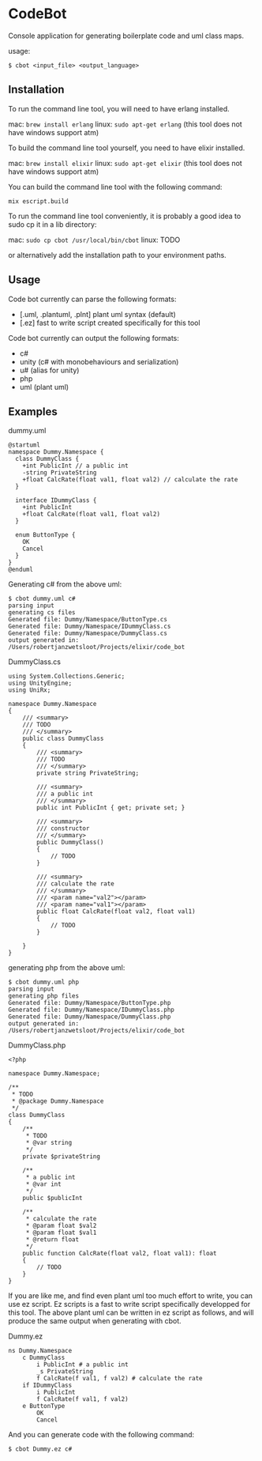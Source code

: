 # CodeBot

Console application for generating boilerplate code and uml class maps.

usage:

```
$ cbot <input_file> <output_language>
```

## Installation

To run the command line tool, you will need to have erlang installed.

mac: ```brew install erlang```
linux: ```sudo apt-get erlang```
(this tool does not have windows support atm)

To build the command line tool yourself, you need to have elixir installed.

mac: ```brew install elixir```
linux: ```sudo apt-get elixir```
(this tool does not have windows support atm)

You can build the command line tool with the following command:

```
mix escript.build
```

To run the command line tool conveniently, it is probably a good idea to sudo cp it in a lib directory:

mac: ```sudo cp cbot /usr/local/bin/cbot```
linux: TODO

or alternatively add the installation path to your environment paths.

## Usage

Code bot currently can parse the following formats:

- [.uml, .plantuml, .plnt] plant uml syntax (default)
- [.ez] fast to write script created specifically for this tool

Code bot currently can output the following formats:

- c#
- unity (c# with monobehaviours and serialization)
- u# (alias for unity)
- php
- uml (plant uml)

## Examples

dummy.uml
```
@startuml
namespace Dummy.Namespace {
  class DummyClass {
    +int PublicInt // a public int
    -string PrivateString
    +float CalcRate(float val1, float val2) // calculate the rate
  }

  interface IDummyClass {
    +int PublicInt
    +float CalcRate(float val1, float val2)
  }

  enum ButtonType {
    OK
    Cancel
  }
}
@enduml
```

Generating c# from the above uml:

```
$ cbot dummy.uml c#
parsing input
generating cs files
Generated file: Dummy/Namespace/ButtonType.cs
Generated file: Dummy/Namespace/IDummyClass.cs
Generated file: Dummy/Namespace/DummyClass.cs
output generated in: /Users/robertjanzwetsloot/Projects/elixir/code_bot
```

DummyClass.cs

```
using System.Collections.Generic;
using UnityEngine;
using UniRx;

namespace Dummy.Namespace
{
    /// <summary>
    /// TODO
    /// </summary>
    public class DummyClass
    {
        /// <summary>
        /// TODO
        /// </summary>
        private string PrivateString;

        /// <summary>
        /// a public int
        /// </summary>
        public int PublicInt { get; private set; }

        /// <summary>
        /// constructor
        /// </summary>
        public DummyClass()
        {
            // TODO
        }

        /// <summary>
        /// calculate the rate
        /// </summary>
        /// <param name="val2"></param>
        /// <param name="val1"></param>
        public float CalcRate(float val2, float val1)
        {
            // TODO
        }

    }
}
```

generating php from the above uml:

```
$ cbot dummy.uml php
parsing input
generating php files
Generated file: Dummy/Namespace/ButtonType.php
Generated file: Dummy/Namespace/IDummyClass.php
Generated file: Dummy/Namespace/DummyClass.php
output generated in: /Users/robertjanzwetsloot/Projects/elixir/code_bot
```

DummyClass.php

```
<?php

namespace Dummy.Namespace;

/**
 * TODO
 * @package Dummy.Namespace
 */
class DummyClass
{
    /**
     * TODO
     * @var string
     */
    private $privateString

    /**
     * a public int
     * @var int
     */
    public $publicInt

    /**
     * calculate the rate
     * @param float $val2
     * @param float $val1
     * @return float
     */
    public function CalcRate(float val2, float val1): float
    {
        // TODO
    }
}
```

If you are like me, and find even plant uml too much effort to write, you can use ez script.
Ez scripts is a fast to write script specifically developped for this tool.
The above plant uml can be written in ez script as follows, and will produce the same output when generating with cbot.

Dummy.ez

```
ns Dummy.Namespace
	c DummyClass
		i PublicInt # a public int
		_s PrivateString
		f CalcRate(f val1, f val2) # calculate the rate
	if IDummyClass
		i PublicInt
		f CalcRate(f val1, f val2)
	e ButtonType
		OK
		Cancel
```

And you can generate code with the following command:

```
$ cbot Dummy.ez c#
```
